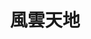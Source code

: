 ---
title:          風雲天地
slug:           mod

names:
  english:      Master of Destiny
  previous:
genre:          時裝
episodes:       30
producer:       王晶
broadcast:
  start:        2015-06-22
  end:          2015-08-01
website:
starring:       汪明荃、劉愷威、蕭正楠、黃德斌、唐嫣、童菲、孟瑤、莫小棋

synopsis:       曹關若男（李施嬅、汪明荃）是個傳奇女人，丈夫曹雲漢（黎耀祥）早年生意失敗自殺，她獨自養大三個兒子和一個養女，一手建立享譽國際的商業王國。若男逐步栽培兒子成為接班人，包括長子曹志宏（黃德斌）、二子曹志遠（劉愷威）和小兒子曹志高（蕭正楠），養女曹巧兒（童菲）心儀二哥志遠，但志遠心有所屬，可惜未能圓夢唯有寄情事業，令大哥地位備受威脅，黑心勃勃的未子樺（莫小棋）突然闖進志老的世界，更合謀陷害志。家族面臨種種危機之際，律師莫雅文（趙雅芝）的身份被揭露，巧兒亦從外地歸來，橕起半邊天若男將如何解困……
role:           客串

characters:
  -
    fullname:       曹關若男
    identity:       「新漢力集團」董事長
    appearance:     2-4, 15
    guest:          true
    personality:	外剛內柔，精明能幹，機巧多智，對家人愛護有加。
    background:		若男是一位精明強悍的女企業家。若男丈夫曹雲漢於1987年聽從好友姚大明的意見投資股票，起初一帆風順，但其後遇上股災，股市暴瀉，雲漢一天之內被迫破產；由天堂掉進地獄，他無法面對因此跳樓自殺，遺下若男與三名兒子曹志宏、曹志遠、曹志高。<br>在好友鄺君豪的建議下，若男帶着雲漢遺下的人壽保險賠償金，到內地發展。母子四人初到廣州，幼子志高幾乎被人口販子擄走。幸好若男最終成功救回兒子，並同時救出一位小女孩。小女孩因為未能找回家人，於是若男決定收養她，取名曹巧兒。<br>若男利用雲漢遺下的人壽保險賠償金，在廣州與人合作開展工廠生意，生產內銷的電子遊戲，成功賺得「第一桶金」。其後，若男再憑這筆資金，到北京展開了買賣四合院的地產生意，成功創立「新漢力集團」，更發展成為北京的大企業。
    happenings:		若男年紀漸長，打算逐步把公司交給三名兒子打理。長子志宏建議「新漢力集團」在香港借殼上市；若男相信這是夫丈雲漢的遺願，因此亦支持這個決議。<br>本來曹家一直生活愉快，但「蛇蠍美人」宋子樺（莫小棋飾）的出現，挑撥了志宏與家人的關係；志遠因為女友唐一一（唐嫣）遭逢橫禍而大受打擊；志高又不務正業，整天游手好閒，更經常惹出不少麻煩。為了維持曹家的和諧，若男費盡心思解決一眾問題……<br>一次，若男在家中無故暈倒，被送進醫院後診斷出腦腫瘤。不過，若男認為手術風險過大，堅拒做手術。面對家庭、事業上的連番打擊，若男病情日益惡化，最終無奈接受手術。手術後醒來的若男變得有點神智不清，而志宏在子樺的唆擺下，竟在此時向母親狠下毒手……

---